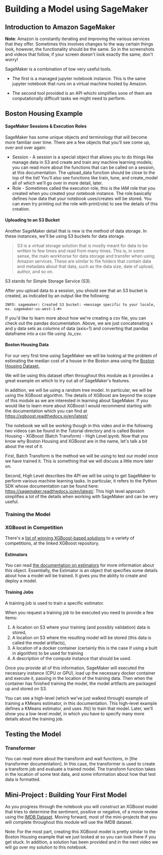 # Building a Model using SageMaker


## Introduction to Amazon SageMaker

__Note__: Amazon is constantly iterating and improving the various services that they offer. Sometimes this involves changes to the way certain things look, however, the functionality should be the same. So in the screenshots and videos that follow, if your screen doesn't look exactly the same, don't worry!


SageMaker is a combination of tow very useful tools. 

* The first is a managed jupyter notebook instance.
    This is the same jupyter notebook that  runs on a virtual machine hosted by Amazon. 
    

* The second tool provided is an API whichi simplifies sone of them are conputationally difficult tasks we might need to perform.   
  
  
  
  
## Boston Housing Example  
  
#### SageMaker Sessions & Execution Roles

SageMaker has some unique objects and terminology that will become more familiar over time. There are a few objects that you'll see come up, over and over again:

* Session - A session is a special object that allows you to do things like manage data in S3 and create and train any machine learning models; you can read more about the functions that can be called on a session, at this documentation. The upload_data function should be close to the top of the list! You'll also see functions like train, tune, and create_model all of which we'll go over in more detail, later.
* Role - Sometimes called the execution role, this is the IAM role that you created when you created your notebook instance. The role basically defines how data that your notebook uses/creates will be stored. You can even try printing out the role with print(role) to see the details of this creation.


#### Uploading to an S3 Bucket

Another SageMaker detail that is new is the method of data storage. In these instances, we'll be using S3 buckets for data storage.

> S3 is a virtual storage solution that is mostly meant for data to be written to few times and read from many times. This is, in some sense, the main workhorse for data storage and transfer when using Amazon services. These are similar to file folders that contain data and metadata about that data, such as the data size, date of upload, author, and so on.

S3 stands for Simple Storage Service (S3).

After you upload data to a session, you should see that an S3 bucket is created, as indicated by an output like the following:

    INFO: sagemaker: Created S3 bucket: <message specific to your locale, ex. sagemaker-us-west-1-#>

If you'd like to learn more about how we're creating a csv file, you can check out the pandas documentation. Above, we are just concatenating x and y data sets as columns of data (axis=1) and converting that pandas dataframe into a csv file using .to_csv.

#### Boston Housing Data

For our very first time using SageMaker we will be looking at the problem of estimating the median cost of a house in the Boston area using the [Boston Housing Dataset.](https://www.cs.toronto.edu/~delve/data/boston/bostonDetail.html)

We will be using this dataset often throughout this module as it provides a great example on which to try out all of SageMaker's features.

In addition, we will be using a random tree model. In particular, we will be using the XGBoost algorithm. The details of XGBoost are beyond the scope of this module as we are interested in learning about SageMaker. If you would like to learn more about XGBoost I would recommend starting with the documentation which you can find at https://xgboost.readthedocs.io/en/latest/

The notebook we will be working though in this video and in the following two videos can be found in the Tutorial directory and is called Boston Housing - XGBoost (Batch Transform) - High Level.ipynb. Now that you know why Boston Housing and XGBoost are in the name, let's talk a bit about the rest of it.

First, Batch Transform is the method we will be using to test our model once we have trained it. This is something that we will discuss a little more later on.

Second, High Level describes the API we will be using to get SageMaker to perform various machine learning tasks. In particular, it refers to the Python SDK whose documentation can be found here: https://sagemaker.readthedocs.io/en/latest/. This high level approach simplifies a lot of the details when working with SageMaker and can be very useful.



### Training the Model


### XGBoost in Competition
There's a [list of winning XGBoost-based solutions](https://github.com/dmlc/xgboost/tree/master/demo#machine-learning-challenge-winning-solutions) to a variety of competitions, at the linked XGBoost repository.

#### Estimators
You can read [the documentation on estimators](https://sagemaker.readthedocs.io/en/latest/estimators.html) for more information about this object. Essentially, the Estimator is an object that specifies some details about how a model will be trained. It gives you the ability to create and deploy a model.

#### Training Jobs
A training job is used to train a specific estimator.

When you request a training job to be executed you need to provide a few items:

1. A location on S3 where your training (and possibly validation) data is stored,
2. A location on S3 where the resulting model will be stored (this data is called the model artifacts),
3. A location of a docker container (certainly this is the case if using a built in algorithm) to be used for training
4. A description of the compute instance that should be used.

Once you provide all of this information, SageMaker will executed the necessary instance (CPU or GPU), load up the necessary docker container and execute it, passing in the location of the training data. Then when the container has finished training the model, the model artifacts are packaged up and stored on S3.

You can see a high-level (which we've just walked through) example of training a KMeans estimator, in this documentation. This high-level example defines a KMeans estimator, and uses .fit() to train that model. Later, we'll show you a low-level model, in which you have to specify many more details about the training job.


## Testing the Model

### Transformer

You can read more about the transform and wait functions, in [the transformer documentation]. In this case, the transformer is used to create a transform job and evaluate a trained model. The transform function takes in the location of some test data, and some information about how that test data is formatted.







## Mini-Project : Building Your First Model

As you progress through the notebook you will construct an XGBoost model that tries to determine the sentiment, positive or negative, of a movie review using the [IMDB Dataset](http://ai.stanford.edu/~amaas/data/sentiment/). Moving forward, most of the mini-projects that you will complete throughout this module will use the IMDB dataset.

Note: For the most part, creating this XGBoost model is pretty similar to the Boston Housing example that we just looked at so you can look there if you get stuck. In addition, a solution has been provided and in the next video we will go over my solution to this notebook.
